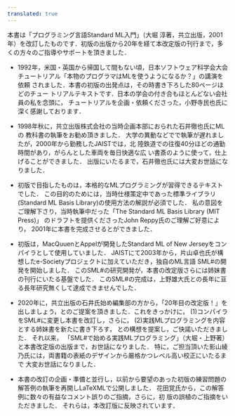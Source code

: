 ```yaml
---
translated: true
---
```

本書は「プログラミング言語Standard ML入門」（大堀 淳著，共立出版，2001
年）を改訂したものです．初版の出版から20年を経て本改定版の刊行まで，多
くの方々のご指導やサポートを頂きました．

* 1992年，米国・英国から帰国して間もない頃，日本ソフトウェア科学会大会
チュートリアル「本物のプログラマはMLを使うようになるか？」の講演を依頼
されました．本書の初版の出発点は，その時書き下ろした80ページほどのチュー
トリアルテキストです．日本の学会の付き合もほとんどない会社員の私を念頭に，
チュートリアルを企画・依頼くださった，小野寺民也氏に深く感謝しております．

* 1998年秋に，共立出版株式会社の当時企画本部におられた石井徹也氏にMLの
教科書の執筆をお勧め頂きました．
大学の異動などでで執筆が遅れましたが，2000年から勤務したJAISTでは，北
陸鉄道での往復40分ほどの通勤時間があり，がらんとした車両を毎日快適な広
い書斎のように使って，仕上げることができました． 
出版にいたるまで，石井徹也氏には大変お世話になりました．

* 初版で目指したものは，本格的なMLプログラミングが習得できるテキストでした．
この目的のためには，当時仕様策定中であった標準ライブラリ(Standard ML
Basis Library)の使用方法の解説が必須でした．
私の意図をご理解下さり，当時執筆中だった「The Standard ML Basis Library (MIT Press)」
のドラフトを提供くださったJohn Reppy氏のご理解ご好意により，
2001年に本書を完成させるとができました．

* 初版は，MacQuuenとAppelが開発したStandard ML of New Jerseyをコンパイラとして使用していました．
JAISTにて2003年から，片山卓也氏が構想したe-Societyプロジェクトに加えていただき，独自のML言語
SML#の開発を開始しました．
このSML#の研究開発が，本書の改定版さらには姉妹書の刊行にいたる基盤でした．
このSML#の完成は，上野雄大氏との長年に亘る長年研究無くして達成できませんでした．

* 2020年に，共立出版の石井氏始め編集部の方から，「20年目の改定版！」を
出しましょう，とのご提案を頂きました．これをきっかけに，
(1)コンパイラをSML#に変更し本書を改訂し，さらに，
(2)実践MLプログラミングを内容とする姉妹書を新たに書き下ろす，
との構想を提案し，ご快諾いただきました．
それ以来，
「SML#で始める実践MLプログラミング」（大堀・上野著）と本書改定版の出版まで，お世話になりました．
特に，ご担当頂いた影山綾乃氏には，両書籍の表紙のデザインから厳格かつレベル高い校正にいたるまで
大変お世話になりました．

* 本書の改訂の企画・準備と並行し，以前から要望のあった初版の練習問題の
解答例の執筆を再開しLaTeXMLで公開しました．
花田覚氏から，この解答例に数々の有益なコメント誤りのご指摘，さらに，初
版の誤植のご指摘をいただきました．
それらは，本改訂版に反映されています．



